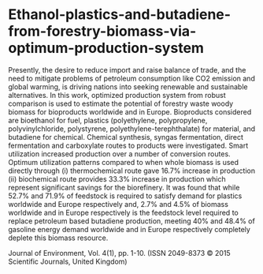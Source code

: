 # Ethanol-plastics-and-butadiene-from-forestry-biomass-via-optimum-production-system

Presently, the desire to reduce import and raise balance of trade, and the need to mitigate problems of petroleum consumption
like CO2 emission and global warming, is driving nations into seeking renewable and sustainable alternatives. In this
work, optimized production system from robust comparison is used to estimate the potential of forestry waste woody
biomass for bioproducts worldwide and in Europe. Bioproducts considered are bioethanol for fuel, plastics (polyethylene,
polypropylene, polyvinylchloride, polystyrene, polyethylene-terephthalate) for material, and butadiene for chemical.
Chemical synthesis, syngas fermentation, direct fermentation and carboxylate routes to products were investigated. Smart
utilization increased production over a number of conversion routes. Optimum utilization patterns compared to when whole
biomass is used directly through (i) thermochemical route gave 16.7% increase in production (ii) biochemical route
provides 33.3% increase in production which represent significant savings for the biorefinery. It was found that while
52.7% and 71.9% of feedstock is required to satisfy demand for plastics worldwide and Europe respectively and, 2.7% and
4.5% of biomass worldwide and in Europe respectively is the feedstock level required to replace petroleum based butadiene
production, meeting 40% and 48.4% of gasoline energy demand worldwide and in Europe respectively completely deplete
this biomass resource.

Journal of Environment, Vol. 4(1), pp. 1-10. (ISSN 2049-8373 © 2015 Scientific Journals, United Kingdom)
